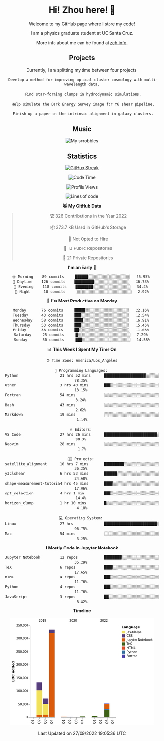 <div align="center">
<h1> Hi! Zhou here! 👋 </h1>


Welcome to my GitHub page where I store my code! 

I am a physics graduate student at UC Santa Cruz. 

More info about me can be found at [zch.info](www.zch.info).

## Projects

Currently, I am splitting my time between four projects:
```
 Develop a method for improving optical cluster cosmology with multi-wavelength data.
 
 Find star-forming clumps in hydrodynamic simulations.
 
 Help simulate the Dark Energy Survey image for Y6 shear pipeline.
 
 Finish up a paper on the intrinsic alignment in galaxy clusters.
```

## Music
![My scrobbles](https://lastfm-recently-played.vercel.app/api?user=zchvsre)


## Statistics

[![GitHub Streak](https://github-readme-streak-stats.herokuapp.com/?user=zhouconghao&theme=highcontrast)](https://git.io/streak-stats)

<!--START_SECTION:waka-->
![Code Time](http://img.shields.io/badge/Code%20Time-372%20hrs-blue)

![Profile Views](http://img.shields.io/badge/Profile%20Views-111-blue)

![Lines of code](https://img.shields.io/badge/From%20Hello%20World%20I%27ve%20Written-604%20Thousand%20lines%20of%20code-blue)

**🐱 My GitHub Data** 

> 🏆 326 Contributions in the Year 2022
 > 
> 📦 373.7 kB Used in GitHub's Storage 
 > 
> 🚫 Not Opted to Hire
 > 
> 📜 13 Public Repositories 
 > 
> 🔑 21 Private Repositories  
 > 
**I'm an Early 🐤** 

```text
🌞 Morning    89 commits     ██████░░░░░░░░░░░░░░░░░░░   25.95% 
🌆 Daytime    126 commits    █████████░░░░░░░░░░░░░░░░   36.73% 
🌃 Evening    118 commits    ████████░░░░░░░░░░░░░░░░░   34.4% 
🌙 Night      10 commits     ░░░░░░░░░░░░░░░░░░░░░░░░░   2.92%

```
📅 **I'm Most Productive on Monday** 

```text
Monday       76 commits     █████░░░░░░░░░░░░░░░░░░░░   22.16% 
Tuesday      43 commits     ███░░░░░░░░░░░░░░░░░░░░░░   12.54% 
Wednesday    58 commits     ████░░░░░░░░░░░░░░░░░░░░░   16.91% 
Thursday     53 commits     ███░░░░░░░░░░░░░░░░░░░░░░   15.45% 
Friday       38 commits     ██░░░░░░░░░░░░░░░░░░░░░░░   11.08% 
Saturday     25 commits     █░░░░░░░░░░░░░░░░░░░░░░░░   7.29% 
Sunday       50 commits     ███░░░░░░░░░░░░░░░░░░░░░░   14.58%

```


📊 **This Week I Spent My Time On** 

```text
⌚︎ Time Zone: America/Los_Angeles

💬 Programming Languages: 
Python                   21 hrs 52 mins      ███████████████████░░░░░░   78.35% 
Other                    3 hrs 40 mins       ███░░░░░░░░░░░░░░░░░░░░░░   13.15% 
Fortran                  54 mins             ░░░░░░░░░░░░░░░░░░░░░░░░░   3.24% 
Bash                     43 mins             ░░░░░░░░░░░░░░░░░░░░░░░░░   2.62% 
Markdown                 19 mins             ░░░░░░░░░░░░░░░░░░░░░░░░░   1.14%

🔥 Editors: 
VS Code                  27 hrs 26 mins      ████████████████████████░   98.3% 
Neovim                   28 mins             ░░░░░░░░░░░░░░░░░░░░░░░░░   1.7%

🐱‍💻 Projects: 
satellite_alignment      10 hrs 7 mins       █████████░░░░░░░░░░░░░░░░   36.25% 
y3clshear                6 hrs 53 mins       ██████░░░░░░░░░░░░░░░░░░░   24.68% 
shape-measurement-tutoria4 hrs 45 mins       ████░░░░░░░░░░░░░░░░░░░░░   17.06% 
spt_selection            4 hrs 1 min         ███░░░░░░░░░░░░░░░░░░░░░░   14.4% 
horizon_clump            1 hr 10 mins        █░░░░░░░░░░░░░░░░░░░░░░░░   4.18%

💻 Operating System: 
Linux                    27 hrs              ████████████████████████░   96.75% 
Mac                      54 mins             ░░░░░░░░░░░░░░░░░░░░░░░░░   3.25%

```

**I Mostly Code in Jupyter Notebook** 

```text
Jupyter Notebook         12 repos            ████████░░░░░░░░░░░░░░░░░   35.29% 
TeX                      6 repos             ████░░░░░░░░░░░░░░░░░░░░░   17.65% 
HTML                     4 repos             ███░░░░░░░░░░░░░░░░░░░░░░   11.76% 
Python                   4 repos             ███░░░░░░░░░░░░░░░░░░░░░░   11.76% 
JavaScript               3 repos             ██░░░░░░░░░░░░░░░░░░░░░░░   8.82%

```


**Timeline**

![Chart not found](https://raw.githubusercontent.com/zhouconghao/zhouconghao/main/charts/bar_graph.png) 


 Last Updated on 27/09/2022 19:05:36 UTC
<!--END_SECTION:waka-->

<!-- ![](https://raw.githubusercontent.com/zhouconghao/github-stats/master/generated/overview.svg#gh-dark-mode-only)
![](https://raw.githubusercontent.com/zhouconghao/github-stats/master/generated/overview.svg#gh-light-mode-only)

![](https://raw.githubusercontent.com/zhouconghao/github-stats/master/generated/languages.svg#gh-dark-mode-only)
![](https://raw.githubusercontent.com/zhouconghao/github-stats/master/generated/languages.svg#gh-light-mode-only) -->

</div>


<!--
**zchvsre/zchvsre** is a ✨ _special_ ✨ repository because its `README.md` (this file) appears on your GitHub profile.

Here are some ideas to get you started:

- 🔭 I’m currently working on ...
- 🌱 I’m currently learning ...
- 👯 I’m looking to collaborate on ...
- 🤔 I’m looking for help with ...
- 💬 Ask me about ...
- 📫 How to reach me: ...
- 😄 Pronouns: ...
- ⚡ Fun fact: ...
-->
 
 </p>

